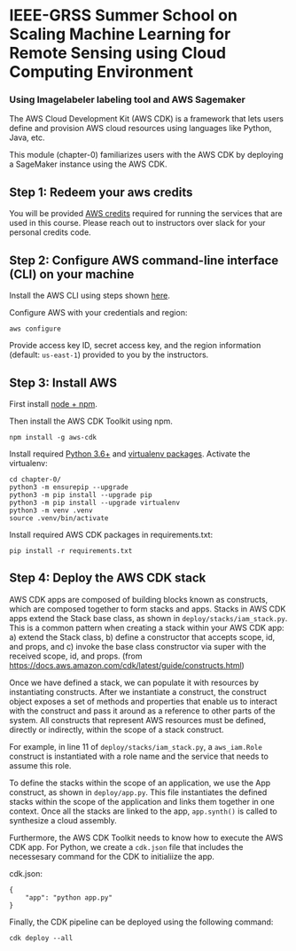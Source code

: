 # IEEE-GRSS Summer School on Scaling Machine Learning for Remote Sensing using Cloud Computing Environment
### Using  Imagelabeler labeling tool and AWS Sagemaker
The AWS Cloud Development Kit (AWS CDK) is a framework that lets users define and provision AWS cloud resources using languages like Python, Java, etc.

This module (chapter-0) familiarizes users with the AWS CDK by deploying a SageMaker instance using the AWS CDK.

## Step 1: Redeem your aws credits
You will be provided [AWS credits](https://aws.amazon.com/awscredits/) required for running the services that are used in this course. Please reach out to instructors over slack for your personal credits code.

## Step 2: Configure AWS command-line interface (CLI) on your machine

Install the AWS CLI using steps shown [here](https://docs.aws.amazon.com/cli/latest/userguide/install-cliv2.html).

Configure AWS with your credentials and region:

```
aws configure
```
Provide access key ID, secret access key, and the region information (default: `us-east-1`) provided to you by the instructors.

## Step 3: Install AWS

First install [node + npm](https://nodejs.org/en/). 

Then install the AWS CDK Toolkit using npm.
```
npm install -g aws-cdk
```

Install required [Python 3.6+](https://www.python.org/downloads/) and [virtualenv packages](https://virtualenv.pypa.io/en/latest/installation.html#via-pip). Activate the virtualenv:
```
cd chapter-0/
python3 -m ensurepip --upgrade
python3 -m pip install --upgrade pip
python3 -m pip install --upgrade virtualenv
python3 -m venv .venv
source .venv/bin/activate
```

Install required AWS CDK packages in requirements.txt:
```
pip install -r requirements.txt
```

## Step 4: Deploy the AWS CDK stack
AWS CDK apps are composed of building blocks known as constructs, which are composed together to form stacks and apps.
Stacks in AWS CDK apps extend the Stack base class, as shown in ``deploy/stacks/iam_stack.py``. This is a common pattern when creating a stack within your AWS CDK app: a) extend the Stack class, b) define a constructor that accepts scope, id, and props, and c) invoke the base class constructor via super with the received scope, id, and props. (from https://docs.aws.amazon.com/cdk/latest/guide/constructs.html)

Once we have defined a stack, we can populate it with resources by instantiating constructs. After we instantiate a construct, the construct object exposes a set of methods and properties that enable us to interact with the construct and pass it around as a reference to other parts of the system.  All constructs that represent AWS resources must be defined, directly or indirectly, within the scope of a stack construct.

For example, in line 11 of ``deploy/stacks/iam_stack.py``, a `aws_iam.Role` construct is instantiated with a role name and the service that needs to assume this role.

To define the stacks within the scope of an application, we use the App construct, as shown in `deploy/app.py`. This file instantiates the defined stacks within the scope of the application and links them together in one context. Once all the stacks are linked to the app, `app.synth()` is called to synthesize a cloud assembly.

Furthermore, the AWS CDK Toolkit needs to know how to execute the AWS CDK app. For Python, we create a `cdk.json` file that includes the necessesary command for the CDK to initialiize the app.

cdk.json:
```
{
    "app": "python app.py"
}
```
Finally, the CDK pipeline can be deployed using the following command:

```
cdk deploy --all
```

